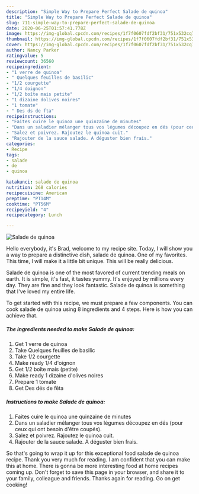 ```yaml
---
description: "Simple Way to Prepare Perfect Salade de quinoa"
title: "Simple Way to Prepare Perfect Salade de quinoa"
slug: 711-simple-way-to-prepare-perfect-salade-de-quinoa
date: 2020-06-25T01:57:41.778Z
image: https://img-global.cpcdn.com/recipes/1f7f0607fdf2bf31/751x532cq70/salade-de-quinoa-photo-principale-de-la-recette.jpg
thumbnail: https://img-global.cpcdn.com/recipes/1f7f0607fdf2bf31/751x532cq70/salade-de-quinoa-photo-principale-de-la-recette.jpg
cover: https://img-global.cpcdn.com/recipes/1f7f0607fdf2bf31/751x532cq70/salade-de-quinoa-photo-principale-de-la-recette.jpg
author: Nancy Parker
ratingvalue: 5
reviewcount: 36560
recipeingredient:
- "1 verre de quinoa"
- " Quelques feuilles de basilic"
- "1/2 courgette"
- "1/4 doignon"
- "1/2 boîte mais petite"
- "1 dizaine dolives noires"
- "1 tomate"
- " Des ds de fta"
recipeinstructions:
- "Faites cuire le quinoa une quinzaine de minutes"
- "Dans un saladier mélanger tous vos légumes découpez en dés (pour ceux qui ont besoin d&#39;être coupés)."
- "Salez et poivrez. Rajoutez le quinoa cuit."
- "Rajouter de la sauce salade. A déguster bien frais."
categories:
- Recipe
tags:
- salade
- de
- quinoa

katakunci: salade de quinoa 
nutrition: 268 calories
recipecuisine: American
preptime: "PT14M"
cooktime: "PT56M"
recipeyield: "4"
recipecategory: Lunch

---
```



![Salade de quinoa](https://img-global.cpcdn.com/recipes/1f7f0607fdf2bf31/751x532cq70/salade-de-quinoa-photo-principale-de-la-recette.jpg)

Hello everybody, it's Brad, welcome to my recipe site. Today, I will show you a way to prepare a distinctive dish, salade de quinoa. One of my favorites. This time, I will make it a little bit unique. This will be really delicious.



Salade de quinoa is one of the most favored of current trending meals on earth. It is simple, it's fast, it tastes yummy. It's enjoyed by millions every day. They are fine and they look fantastic. Salade de quinoa is something that I've loved my entire life.


To get started with this recipe, we must prepare a few components. You can cook salade de quinoa using 8 ingredients and 4 steps. Here is how you can achieve that.

<!--inarticleads1-->

##### The ingredients needed to make Salade de quinoa:

1. Get 1 verre de quinoa
1. Take  Quelques feuilles de basilic
1. Take 1/2 courgette
1. Make ready 1/4 d&#39;oignon
1. Get 1/2 boîte mais (petite)
1. Make ready 1 dizaine d&#39;olives noires
1. Prepare 1 tomate
1. Get  Des dés de fêta




<!--inarticleads2-->

##### Instructions to make Salade de quinoa:

1. Faites cuire le quinoa une quinzaine de minutes
1. Dans un saladier mélanger tous vos légumes découpez en dés (pour ceux qui ont besoin d&#39;être coupés).
1. Salez et poivrez. Rajoutez le quinoa cuit.
1. Rajouter de la sauce salade. A déguster bien frais.




So that's going to wrap it up for this exceptional food salade de quinoa recipe. Thank you very much for reading. I am confident that you can make this at home. There is gonna be more interesting food at home recipes coming up. Don't forget to save this page in your browser, and share it to your family, colleague and friends. Thanks again for reading. Go on get cooking!
